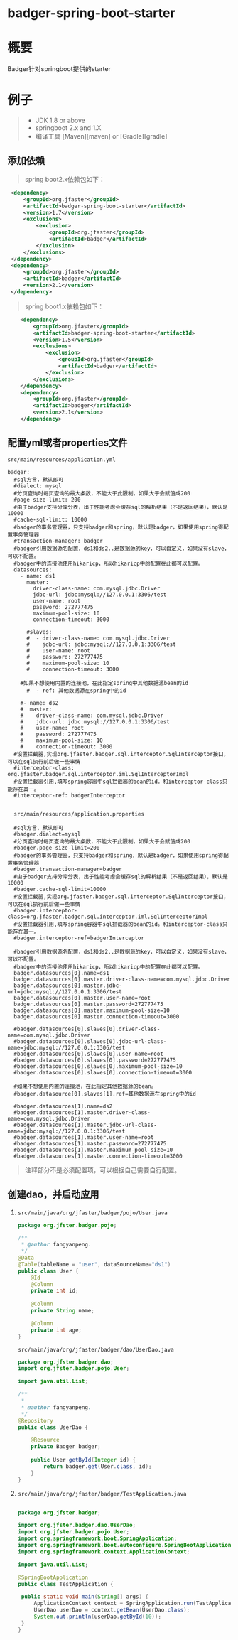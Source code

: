# badger-spring-boot-starter

# 概要
Badger针对springboot提供的starter

# 例子
>  * JDK 1.8 or above
>  * springboot 2.x and 1.X
>  * 编译工具 [Maven][maven] or [Gradle][gradle]

## 添加依赖
> spring boot2.x依赖包如下：
   ```xml
    <dependency>
        <groupId>org.jfaster</groupId>
        <artifactId>badger-spring-boot-starter</artifactId>
        <version>1.7</version>
        <exclusions>
            <exclusion>
                <groupId>org.jfaster</groupId>
                <artifactId>badger</artifactId>
            </exclusion>
        </exclusions>
    </dependency>
    <dependency>
        <groupId>org.jfaster</groupId>
        <artifactId>badger</artifactId>
        <version>2.1</version>
    </dependency>
   ```
> spring boot1.x依赖包如下：   
   ```xml
       <dependency>
           <groupId>org.jfaster</groupId>
           <artifactId>badger-spring-boot-starter</artifactId>
           <version>1.5</version>
           <exclusions>
               <exclusion>
                   <groupId>org.jfaster</groupId>
                   <artifactId>badger</artifactId>
               </exclusion>
           </exclusions>
       </dependency>
       <dependency>
           <groupId>org.jfaster</groupId>
           <artifactId>badger</artifactId>
           <version>2.1</version>
       </dependency>
   ```
   
## 配置yml或者properties文件

    src/main/resources/application.yml

    badger:
      #sql方言，默认即可
      #dialect: mysql
      #分页查询时每页查询的最大条数，不能大于此限制，如果大于会赋值成200
      #page-size-limit: 200
      #由于badger支持分库分表，出于性能考虑会缓存sql的解析结果（不是返回结果），默认是10000
      #cache-sql-limit: 10000
      #badger的事务管理器，只支持badger和spring，默认是badger，如果使用spring得配置事务管理器
      #transaction-manager: badger
      #badger引用数据源名配置，ds1和ds2..是数据源的key，可以自定义，如果没有slave，可以不配置。
      #badger中的连接池使用hikaricp，所以hikaricp中的配置在此都可以配置。
      datasources:
        - name: ds1
          master:
            driver-class-name: com.mysql.jdbc.Driver
            jdbc-url: jdbc:mysql://127.0.0.1:3306/test
            user-name: root
            password: 272777475
            maximum-pool-size: 10
            connection-timeout: 3000
    
          #slaves:
          #  - driver-class-name: com.mysql.jdbc.Driver
          #    jdbc-url: jdbc:mysql://127.0.0.1:3306/test
          #    user-name: root
          #    password: 272777475
          #    maximum-pool-size: 10
          #    connection-timeout: 3000
    
        #如果不想使用内置的连接池，在此指定spring中其他数据源bean的id
          #  - ref: 其他数据源在spring中的id
    
        #- name: ds2
        #  master:
        #    driver-class-name: com.mysql.jdbc.Driver
        #    jdbc-url: jdbc:mysql://127.0.0.1:3306/test
        #    user-name: root
        #    password: 272777475
        #    maximum-pool-size: 10
        #    connection-timeout: 3000
      #设置拦截器,实现org.jfaster.badger.sql.interceptor.SqlInterceptor接口，可以在sql执行前后做一些事情
      #interceptor-class: org.jfaster.badger.sql.interceptor.iml.SqlInterceptorImpl
      #设置拦截器引用,填写spring容器中sql拦截器的bean的id。和interceptor-class只能存在其一。
      #interceptor-ref: badgerInterceptor
    

      src/main/resources/application.properties
      
      #sql方言，默认即可
      #badger.dialect=mysql
      #分页查询时每页查询的最大条数，不能大于此限制，如果大于会赋值成200
      #badger.page-size-limit=200
      #badger的事务管理器，只支持badger和spring，默认是badger，如果使用spring得配置事务管理器
      #badger.transaction-manager=badger
      #由于badger支持分库分表，出于性能考虑会缓存sql的解析结果（不是返回结果），默认是10000
      #badger.cache-sql-limit=10000
      #设置拦截器,实现org.jfaster.badger.sql.interceptor.SqlInterceptor接口，可以在sql执行前后做一些事情
      #badger.interceptor-class=org.jfaster.badger.sql.interceptor.iml.SqlInterceptorImpl
      #设置拦截器引用,填写spring容器中sql拦截器的bean的id。和interceptor-class只能存在其一。
      #badger.interceptor-ref=badgerInterceptor
      
      #badger引用数据源名配置，ds1和ds2..是数据源的key，可以自定义，如果没有slave，可以不配置。
      #badger中的连接池使用hikaricp，所以hikaricp中的配置在此都可以配置。      
      badger.datasources[0].name=ds1
      badger.datasources[0].master.driver-class-name=com.mysql.jdbc.Driver
      badger.datasources[0].master.jdbc-url=jdbc:mysql://127.0.0.1:3306/test
      badger.datasources[0].master.user-name=root
      badger.datasources[0].master.password=272777475
      badger.datasources[0].master.maximum-pool-size=10
      badger.datasources[0].master.connection-timeout=3000
      
      #badger.datasources[0].slaves[0].driver-class-name=com.mysql.jdbc.Driver
      #badger.datasources[0].slaves[0].jdbc-url-class-name=jdbc:mysql://127.0.0.1:3306/test
      #badger.datasources[0].slaves[0].user-name=root
      #badger.datasources[0].slaves[0].password=272777475
      #badger.datasources[0].slaves[0].maximum-pool-size=10
      #badger.datasources[0].slaves[0].connection-timeout=3000
      
      #如果不想使用内置的连接池，在此指定其他数据源的bean。
      #badger.datasource[0].slaves[1].ref=其他数据源在spring中的id
      
      #badger.datasources[1].name=ds2
      #badger.datasources[1].master.driver-class-name=com.mysql.jdbc.Driver
      #badger.datasources[1].master.jdbc-url-class-name=jdbc:mysql://127.0.0.1:3306/test
      #badger.datasources[1].master.user-name=root
      #badger.datasources[1].master.password=272777475
      #badger.datasources[1].master.maximum-pool-size=10
      #badger.datasources[1].master.connection-timeout=3000

> 注释部分不是必须配置项，可以根据自己需要自行配置。

## 创建dao，并启动应用
 
1. `src/main/java/org/jfaster/badger/pojo/User.java`

    ```java
    package org.jfster.badger.pojo;
    
    /**
     * @author fangyanpeng.
     */   
    @Data
    @Table(tableName = "user", dataSourceName="ds1")
    public class User {   
        @Id
        @Column
        private int id;   
     
        @Column
        private String name;
    
        @Column
        private int age;
    }

    ```

    `src/main/java/org/jfaster/badger/dao/UserDao.java`

    ```java
    package org.jfster.badger.dao;
    import org.jfster.badger.pojo.User;
    
    import java.util.List;
    
    /**
     * 
     * @author fangyanpeng.
     */
    @Repository
    public class UserDao {
    
        @Resource
        private Badger badger;
        
        public User getById(Integer id) {    
            return badger.get(User.class, id);   
        }
    }

    ```

2. `src/main/java/org/jfaster/badger/TestApplication.java`

   ```java

   package org.jfster.badger;
   
   import org.jfster.badger.dao.UserDao;
   import org.jfster.badger.pojo.User;
   import org.springframework.boot.SpringApplication;
   import org.springframework.boot.autoconfigure.SpringBootApplication;
   import org.springframework.context.ApplicationContext;
   
   import java.util.List;
   
   @SpringBootApplication
   public class TestApplication {
   
   	public static void main(String[] args) {
   		ApplicationContext context = SpringApplication.run(TestApplication.class, args);
   		UserDao userDao = context.getBean(UserDao.class);
   		System.out.println(userDao.getById(10));
   	}
   }
   ```
